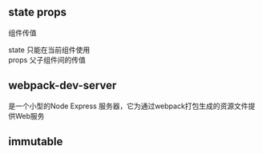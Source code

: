 ## state props

组件传值

state 只能在当前组件使用  
props 父子组件间的传值

## webpack-dev-server
是一个小型的Node Express 服务器，它为通过webpack打包生成的资源文件提供Web服务

## immutable
